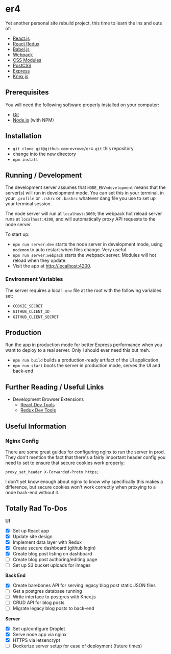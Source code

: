 # er4

Yet another personal site rebuild project, this time to learn the ins and outs of:

* [React.js](http://facebook.github.io/react)
* [React Redux](https://github.com/reactjs/react-redux)
* [Babel.js](https://babeljs.io)
* [Webpack](https://webpack.github.io)
* [CSS Modules](https://github.com/css-modules/css-modules)
* [PostCSS](http://postcss.org)
* [Express](http://expressjs.com)
* [Knex.js](http://knexjs.org)

## Prerequisites

You will need the following software properly installed on your computer:

* [Git](http://git-scm.com/)
* [Node.js](http://nodejs.org/) (with NPM)

## Installation

* `git clone git@github.com:evrowe/er4.git` this repository
* change into the new directory
* `npm install`

## Running / Development

The development server assumes that `NODE_ENV=development` means that the server(s)
will run in development mode. You can set this in your terminal, in your `.profile`
or `.zshrc` or `.bashrc` whatever dang file you use to set up your terminal session.

The node server will run at `localhost:3000`; the webpack hot reload server runs at
`localhost:4200`, and will automatically proxy API requests to the node server.

To start up:
* `npm run server:dev` starts the node server in development mode, using `nodemon`
to auto restart when files change. Very useful.
* `npm run server:webpack` starts the webpack server. Modules will hot reload when
they update.
* Visit the app at [http://localhost:4200](http://localhost:4200).

### Environment Variables

The server requires a local `.env` file at the root with the following variables set:
- `COOKIE_SECRET`
- `GITHUB_CLIENT_ID`
- `GITHUB_CLIENT_SECRET`

## Production

Run the app in production mode for better Express performance when you want to
deploy to a real server. Only I should ever need this but meh.

* `npm run build` builds a production-ready artifact of the UI application.
* `npm run start` boots the server in production mode, serves the UI and back-end

## Further Reading / Useful Links

* Development Browser Extensions
  * [React Dev Tools](https://github.com/facebook/react-devtools)
  * [Redux Dev Tools](https://github.com/gaearon/redux-devtools)

## Useful Information

### Nginx Config
There are some great guides for configuring nginx to run the server in prod. They
don't mention the fact that there's a fairly important header config you need to
set to ensure that secure cookies work properly:

```
proxy_set_header X-Forwarded-Proto https;
```

I don't yet know enough about nginx to know why specifically this makes a difference,
but secure cookies won't work correctly when proxying to a node back-end without it.

## Totally Rad To-Dos

**UI**
- [x] Set up React app
- [x] Update site design
- [x] Implement data layer with Redux
- [x] Create secure dashboard (github login)
- [x] Create blog post listing on dashboard
- [ ] Create blog post authoring/editing page
- [ ] Set up S3 bucket uploads for images

**Back End**
- [x] Create barebones API for serving legacy blog post static JSON files
- [ ] Get a postgres database running
- [ ] Write interface to postgres with Knex.js
- [ ] CRUD API for blog posts
- [ ] Migrate legacy blog posts to back-end

**Server**
- [x] Set up/configure Droplet
- [x] Serve node app via nginx
- [x] HTTPS via letsencrypt
- [ ] Dockerize server setup for ease of deployment (future times)
